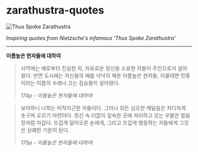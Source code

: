 zarathustra-quotes
==================

![Thus Spoke Zarathustra](https://images.contentreserve.com/ImageType-400/1219-1/69E/1A3/67/%7B69E1A367-07E1-4FD8-A3FC-3F8E8844561D%7DImg400.jpg)  

*Inspiring quotes from Nietzsche's infamous 'Thus Spoke Zarathustra'*  

----------------------------------------------------------------------

**이름높은 현자들에 대하여**

> 사막에는 예로부터 진실한 자, 자유로운 정신을 소유한 자들이 주인으로서 살아왔다. 반면 도시에는 자신들의 배를 넉넉히 채운 이름높은 현자들, 이를테면 민중이라는 이름의 수레나 끄는 짐승들이 살아왔다.  
>  
> *174p - 이름높은 현자들에 대하여*

> 보아하니 너희는 미적지근한 자들이다. 그러나 모든 심오한 깨달음은 차디차게 솟구쳐 오르기 마련이다. 정신 속 더없이 깊숙한 곳에 자리하고 있는 우물은 얼음장처럼 차갑다. 뜨겁게 달아오른 손에게, 그리고 뜨겁게 행동하는 자들에게 그것은 상쾌한 기운이 된다.
>
> *175p - 이름높은 현자들에 대하여*
